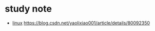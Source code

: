 # study note

-   [linux](linux/README.md)
https://blog.csdn.net/yaolixiao001/article/details/80092350

